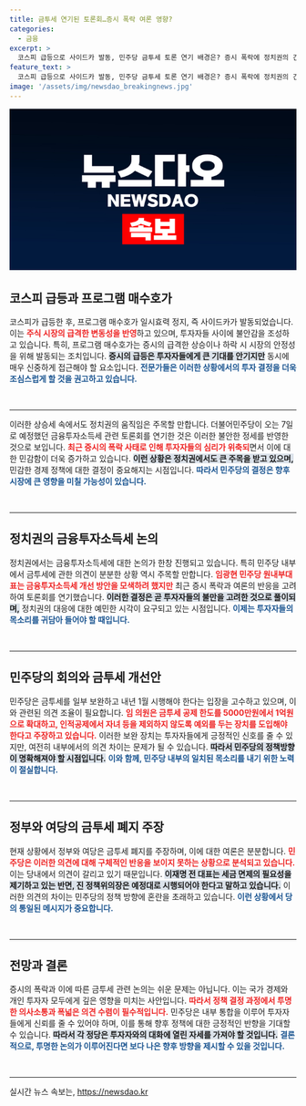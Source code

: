 ```yaml
---
title: 금투세 연기된 토론회…증시 폭락 여론 영향?
categories:
  - 금융
excerpt: >
  코스피 급등으로 사이드카 발동, 민주당 금투세 토론 연기 배경은? 증시 폭락에 정치권의 긴장이 고조되는 가운데, 정부 대응에 대한 비판과 당내 갈등이 가시화되고 있다. 클릭해서 더 알아보세요!
feature_text: >
  코스피 급등으로 사이드카 발동, 민주당 금투세 토론 연기 배경은? 증시 폭락에 정치권의 긴장이 고조되는 가운데, 정부 대응에 대한 비판과 당내 갈등이 가시화되고 있다. 클릭해서 더 알아보세요!
image: '/assets/img/newsdao_breakingnews.jpg'
---
```


<p><img src="/assets/img/newsdao_breakingnews.jpg" alt="koreaapp 속보" /></p>

<h2 data-ke-size="size26">코스피 급등과 프로그램 매수호가</h2>

<p data-ke-size="size16">코스피가 급등한 후, 프로그램 매수호가 일시효력 정지, 즉 사이드카가 발동되었습니다. 이는 <b><span style="color: #ee2323;">주식 시장의 급격한 변동성을 반영</span></b>하고 있으며, 투자자들 사이에 불안감을 조성하고 있습니다. 특히, 프로그램 매수호가는 증시의 급격한 상승이나 하락 시 시장의 안정성을 위해 발동되는 조치입니다. <b><span style="background-color: #21538527;">증시의 급등은 투자자들에게 큰 기대를 안기지만</span></b> 동시에 매우 신중하게 접근해야 할 요소입니다. <b><span style="color: #1a5490;">전문가들은 이러한 상황에서의 투자 결정을 더욱 조심스럽게 할 것을 권고하고 있습니다.</span></b></p>

<p data-ke-size="size16">&nbsp;</p>

<hr>

<p data-ke-size="size16">이러한 상승세 속에서도 정치권의 움직임은 주목할 만합니다. 더불어민주당이 오는 7일로 예정했던 금융투자소득세 관련 토론회를 연기한 것은 이러한 불안한 정세를 반영한 것으로 보입니다. <b><span style="color: #ee2323;">최근 증시의 폭락 사태로 인해 투자자들의 심리가 위축되</span></b>면서 이에 대한 민감함이 더욱 증가하고 있습니다. <b><span style="background-color: #21538527;">이런 상황은 정치권에서도 큰 주목을 받고 있으며,</span></b> 민감한 경제 정책에 대한 결정이 중요해지는 시점입니다. <b><span style="color: #1a5490;">따라서 민주당의 결정은 향후 시장에 큰 영향을 미칠 가능성이 있습니다.</span></b></p>

<p data-ke-size="size16">&nbsp;</p>

<hr>

<h2 data-ke-size="size26">정치권의 금융투자소득세 논의</h2>

<p data-ke-size="size16">정치권에서는 금융투자소득세에 대한 논의가 한창 진행되고 있습니다. 특히 민주당 내부에서 금투세에 관한 의견이 분분한 상황 역시 주목할 만합니다. <b><span style="color: #ee2323;">임광현 민주당 원내부대표는 금융투자소득세 개선 방안을 모색하려 했지만</span></b> 최근 증시 폭락과 여론의 반응을 고려하여 토론회를 연기했습니다. <b><span style="background-color: #21538527;">이러한 결정은 곧 투자자들의 불만을 고려한 것으로 풀이되며,</span></b> 정치권의 대응에 대한 예민한 시각이 요구되고 있는 시점입니다. <b><span style="color: #1a5490;">이제는 투자자들의 목소리를 귀담아 들어야 할 때입니다.</span></b></p>

<p data-ke-size="size16">&nbsp;</p>

<hr>

<h2 data-ke-size="size26">민주당의 회의와 금투세 개선안</h2>

<p data-ke-size="size16">민주당은 금투세를 일부 보완하고 내년 1월 시행해야 한다는 입장을 고수하고 있으며, 이와 관련된 의견 조율이 필요합니다. <b><span style="color: #ee2323;">임 의원은 금투세 공제 한도를 5000만원에서 1억원으로 확대하고, 인적공제에서 자녀 등을 제외하지 않도록 예외를 두는 장치를 도입해야 한다고 주장하고 있습니다.</span></b> 이러한 보완 장치는 투자자들에게 긍정적인 신호를 줄 수 있지만, 여전히 내부에서의 의견 차이는 문제가 될 수 있습니다. <b><span style="background-color: #21538527;">따라서 민주당의 정책방향이 명확해져야 할 시점입니다.</span></b> <b><span style="color: #1a5490;">이와 함께, 민주당 내부의 일치된 목소리를 내기 위한 노력이 절실합니다.</span></b></p>

<p data-ke-size="size16">&nbsp;</p>

<hr>

<h2 data-ke-size="size26">정부와 여당의 금투세 폐지 주장</h2>

<p data-ke-size="size16">현재 상황에서 정부와 여당은 금투세 폐지를 주장하며, 이에 대한 여론은 분분합니다. <b><span style="color: #ee2323;">민주당은 이러한 의견에 대해 구체적인 반응을 보이지 못하는 상황으로 분석되고 있습니다.</span></b> 이는 당내에서 의견이 갈리고 있기 때문입니다. <b><span style="background-color: #21538527;">이재명 전 대표는 세금 면제의 필요성을 제기하고 있는 반면, 진 정책위의장은 예정대로 시행되어야 한다고 말하고 있습니다.</span></b> 이러한 의견의 차이는 민주당의 정책 방향에 혼란을 초래하고 있습니다. <b><span style="color: #1a5490;">이런 상황에서 당의 통일된 메시지가 중요합니다.</span></b></p>

<p data-ke-size="size16">&nbsp;</p>

<hr>

<h2 data-ke-size="size26">전망과 결론</h2>

<p data-ke-size="size16">증시의 폭락과 이에 따른 금투세 관련 논의는 쉬운 문제는 아닙니다. 이는 국가 경제와 개인 투자자 모두에게 깊은 영향을 미치는 사안입니다. <b><span style="color: #ee2323;">따라서 정책 결정 과정에서 투명한 의사소통과 폭넓은 의견 수렴이 필수적입니다.</span></b> 민주당은 내부 통합을 이루어 투자자들에게 신뢰를 줄 수 있어야 하며, 이를 통해 향후 정책에 대한 긍정적인 반향을 기대할 수 있습니다. <b><span style="background-color: #21538527;">따라서 각 정당은 투자자와의 대화에 열린 자세를 가져야 할 것입니다.</span></b> <b><span style="color: #1a5490;">결론적으로, 투명한 논의가 이루어진다면 보다 나은 향후 방향을 제시할 수 있을 것입니다.</span></b></p>

<p data-ke-size="size16">&nbsp;</p>

<hr>
실시간 뉴스 속보는, <a href="https://newsdao.kr" rel="dofollow">https://newsdao.kr</a>


